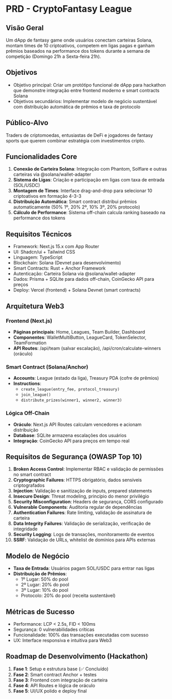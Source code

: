 # PRD - CryptoFantasy League

## Visão Geral
Um dApp de fantasy game onde usuários conectam carteiras Solana, montam times de 10 criptoativos, competem em ligas pagas e ganham prêmios baseados na performance dos tokens durante a semana de competição (Domingo 21h a Sexta-feira 21h).

## Objetivos
- Objetivo principal: Criar um protótipo funcional de dApp para hackathon que demonstre integração entre frontend moderno e smart contracts Solana
- Objetivos secundários: Implementar modelo de negócio sustentável com distribuição automática de prêmios e taxa de protocolo

## Público-Alvo
Traders de criptomoedas, entusiastas de DeFi e jogadores de fantasy sports que querem combinar estratégia com investimentos cripto.

## Funcionalidades Core
1. **Conexão de Carteira Solana**: Integração com Phantom, Solflare e outras carteiras via @solana/wallet-adapter
2. **Sistema de Ligas**: Criação e participação em ligas com taxa de entrada (SOL/USDC)
3. **Montagem de Times**: Interface drag-and-drop para selecionar 10 criptoativos em formação 4-3-3
4. **Distribuição Automática**: Smart contract distribui prêmios automaticamente (50% 1º, 20% 2º, 10% 3º, 20% protocolo)
5. **Cálculo de Performance**: Sistema off-chain calcula ranking baseado na performance dos tokens

## Requisitos Técnicos
- Framework: Next.js 15.x com App Router
- UI: Shadcn/ui + Tailwind CSS
- Linguagem: TypeScript
- Blockchain: Solana (Devnet para desenvolvimento)
- Smart Contracts: Rust + Anchor Framework
- Autenticação: Carteira Solana via @solana/wallet-adapter
- Dados: Prisma + SQLite para dados off-chain, CoinGecko API para preços
- Deploy: Vercel (frontend) + Solana Devnet (smart contracts)

## Arquitetura Web3
### Frontend (Next.js)
- **Páginas principais**: Home, Leagues, Team Builder, Dashboard
- **Componentes**: WalletMultiButton, LeagueCard, TokenSelector, TeamFormation
- **API Routes**: /api/team (salvar escalação), /api/cron/calculate-winners (oráculo)

### Smart Contract (Solana/Anchor)
- **Accounts**: League (estado da liga), Treasury PDA (cofre de prêmios)
- **Instructions**: 
  - `create_league(entry_fee, protocol_treasury)`
  - `join_league()` 
  - `distribute_prizes(winner1, winner2, winner3)`

### Lógica Off-Chain
- **Oráculo**: Next.js API Routes calculam vencedores e acionam distribuição
- **Database**: SQLite armazena escalações dos usuários
- **Integração**: CoinGecko API para preços em tempo real

## Requisitos de Segurança (OWASP Top 10)
1. **Broken Access Control**: Implementar RBAC e validação de permissões no smart contract
2. **Cryptographic Failures**: HTTPS obrigatório, dados sensíveis criptografados
3. **Injection**: Validação e sanitização de inputs, prepared statements
4. **Insecure Design**: Threat modeling, princípio do menor privilégio
5. **Security Misconfiguration**: Headers de segurança, CORS configurado
6. **Vulnerable Components**: Auditoria regular de dependências
7. **Authentication Failures**: Rate limiting, validação de assinatura de carteira
8. **Data Integrity Failures**: Validação de serialização, verificação de integridade
9. **Security Logging**: Logs de transações, monitoramento de eventos
10. **SSRF**: Validação de URLs, whitelist de domínios para APIs externas

## Modelo de Negócio
- **Taxa de Entrada**: Usuários pagam SOL/USDC para entrar nas ligas
- **Distribuição de Prêmios**: 
  - 1º Lugar: 50% do pool
  - 2º Lugar: 20% do pool  
  - 3º Lugar: 10% do pool
  - Protocolo: 20% do pool (receita sustentável)

## Métricas de Sucesso
- Performance: LCP < 2.5s, FID < 100ms
- Segurança: 0 vulnerabilidades críticas
- Funcionalidade: 100% das transações executadas com sucesso
- UX: Interface responsiva e intuitiva para Web3

## Roadmap de Desenvolvimento (Hackathon)
1. **Fase 1**: Setup e estrutura base (✅ Concluído)
2. **Fase 2**: Smart contract Anchor + testes
3. **Fase 3**: Frontend com integração de carteira
4. **Fase 4**: API Routes e lógica de oráculo
5. **Fase 5**: UI/UX polido e deploy final